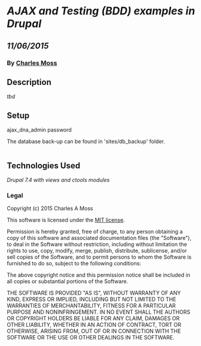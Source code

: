 # _AJAX and Testing (BDD) examples in Drupal_
## _11/06/2015_
### By [Charles Moss](https://twitter.com/CharlesMoss)
## Description
_tbd_

## Setup

ajax_dna_admin
password

The database back-up can be found in 'sites/db_backup' folder. 

```
```
## Technologies Used
_Drupal 7.4 with views and ctools modules_

### Legal
Copyright (c) 2015 Charles A Moss

This software is licensed under the [MIT license](https://en.wikipedia.org/wiki/MIT_License).

Permission is hereby granted, free of charge, to any person obtaining a copy of this software and associated documentation files (the "Software"), to deal in the Software without restriction, including without limitation the rights to use, copy, modify, merge, publish, distribute, sublicense, and/or sell copies of the Software, and to permit persons to whom the Software is furnished to do so, subject to the following conditions:

The above copyright notice and this permission notice shall be included in all copies or substantial portions of the Software.

THE SOFTWARE IS PROVIDED "AS IS", WITHOUT WARRANTY OF ANY KIND, EXPRESS OR IMPLIED, INCLUDING BUT NOT LIMITED TO THE WARRANTIES OF MERCHANTABILITY, FITNESS FOR A PARTICULAR PURPOSE AND NONINFRINGEMENT. IN NO EVENT SHALL THE AUTHORS OR COPYRIGHT HOLDERS BE LIABLE FOR ANY CLAIM, DAMAGES OR OTHER LIABILITY, WHETHER IN AN ACTION OF CONTRACT, TORT OR OTHERWISE, ARISING FROM, OUT OF OR IN CONNECTION WITH THE SOFTWARE OR THE USE OR OTHER DEALINGS IN THE SOFTWARE.
